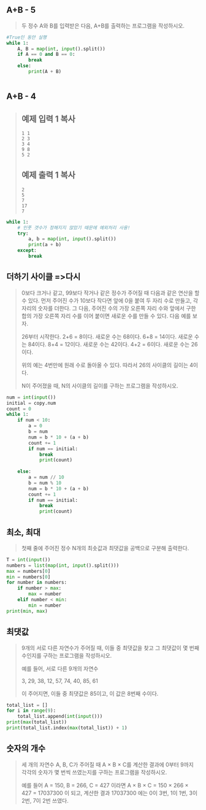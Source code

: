 ## A+B - 5

> 두 정수 A와 B를 입력받은 다음, A+B를 출력하는 프로그램을 작성하시오.

```python
#True인 동안 실행
while 1:   
    A, B = map(int, input().split())
	if A == 0 and B == 0:
        break
    else:
        print(A + B)
    
```



## A+B - 4

> ## 예제 입력 1 복사
>
> ```
> 1 1
> 2 3
> 3 4
> 9 8
> 5 2
> ```
>
> ## 예제 출력 1 복사
>
> ```
> 2
> 5
> 7
> 17
> 7
> ```

```python
while 1:
    # 인풋 갯수가 정해지지 않았기 때문에 예외처리 사용!
    try:
	    a, b = map(int, input().split())
	    print(a + b)
    except:
        break
```



## 더하기 사이클 =>다시

> 0보다 크거나 같고, 99보다 작거나 같은 정수가 주어질 때 다음과 같은 연산을 할 수 있다. 먼저 주어진 수가 10보다 작다면 앞에 0을 붙여 두 자리 수로 만들고, 각 자리의 숫자를 더한다. 그 다음, 주어진 수의 가장 오른쪽 자리 수와 앞에서 구한 합의 가장 오른쪽 자리 수를 이어 붙이면 새로운 수를 만들 수 있다. 다음 예를 보자.
>
> 26부터 시작한다. 2+6 = 8이다. 새로운 수는 68이다. 6+8 = 14이다. 새로운 수는 84이다. 8+4 = 12이다. 새로운 수는 42이다. 4+2 = 6이다. 새로운 수는 26이다.
>
> 위의 예는 4번만에 원래 수로 돌아올 수 있다. 따라서 26의 사이클의 길이는 4이다.
>
> N이 주어졌을 때, N의 사이클의 길이를 구하는 프로그램을 작성하시오.

```python
num = int(input())
initial = copy.num
count = 0
while 1:
    if num < 10:
    	a = 0
        b = num
        num = b * 10 + (a + b)
        count += 1
    	if num == initial:
        	break
            print(count)
        
    else:
        a = num // 10
        b = num % 10
        num = b * 10 + (a + b)
        count += 1
        if num == initial:
        	break
            print(count)
```



## 최소, 최대

> 첫째 줄에 주어진 정수 N개의 최솟값과 최댓값을 공백으로 구분해 출력한다.

```python
T = int(input())
numbers = list(map(int, input().split()))
max = numbers[0]
min = numbers[0]
for number in numbers:
    if number > max:
        max = number
    elif number < min:
        min = number
print(min, max)
```



## 최댓값

> 9개의 서로 다른 자연수가 주어질 때, 이들 중 최댓값을 찾고 그 최댓값이 몇 번째 수인지를 구하는 프로그램을 작성하시오.
>
> 예를 들어, 서로 다른 9개의 자연수
>
> 3, 29, 38, 12, 57, 74, 40, 85, 61
>
> 이 주어지면, 이들 중 최댓값은 85이고, 이 값은 8번째 수이다.

```python
total_list = []
for i in range(9):
    total_list.append(int(input()))
print(max(total_list))
print(total_list.index(max(total_list)) + 1)
```



## 숫자의 개수

> 세 개의 자연수 A, B, C가 주어질 때 A × B × C를 계산한 결과에 0부터 9까지 각각의 숫자가 몇 번씩 쓰였는지를 구하는 프로그램을 작성하시오.
>
> 예를 들어 A = 150, B = 266, C = 427 이라면 A × B × C = 150 × 266 × 427 = 17037300 이 되고, 계산한 결과 17037300 에는 0이 3번, 1이 1번, 3이 2번, 7이 2번 쓰였다.

```python
```


